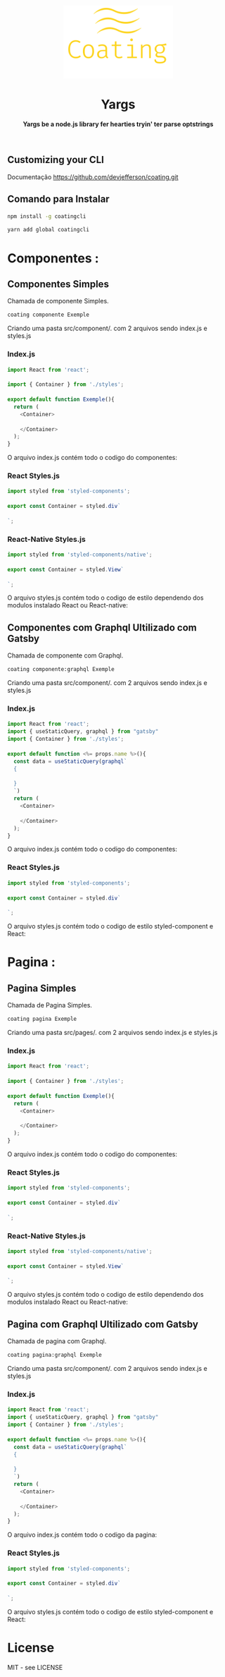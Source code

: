 <p align="center">
  <img width="250" src="/coating-logo.png">
</p>
<h1 align="center"> Yargs </h1>
<p align="center">
  <b >Yargs be a node.js library fer hearties tryin' ter parse optstrings</b>
</p>

<br>

## Customizing your CLI

Documentação https://github.com/devjefferson/coating.git

## Comando para Instalar

```bash
npm install -g coatingcli
```

```bash
yarn add global coatingcli
```

# Componentes :

## Componentes Simples
Chamada de componente Simples.
```bash
coating componente Exemple
```
Criando uma pasta src/component/. com 2 arquivos sendo index.js e styles.js

### Index.js
````javascript
import React from 'react';

import { Container } from './styles';

export default function Exemple(){
  return (
    <Container>

    </Container>
  );
}
````
O arquivo index.js contém todo o codigo do componentes:

### React Styles.js
````javascript
import styled from 'styled-components';

export const Container = styled.div`
  
`;
````
### React-Native Styles.js
````javascript
import styled from 'styled-components/native';

export const Container = styled.View`
  
`;
````
O arquivo styles.js contém todo o codigo de estilo dependendo dos modulos instalado React ou React-native:

## Componentes com Graphql Ultilizado com Gatsby
Chamada de componente com Graphql.
```bash
coating componente:graphql Exemple
```
Criando uma pasta src/component/. com 2 arquivos sendo index.js e styles.js

### Index.js
````javascript
import React from 'react';
import { useStaticQuery, graphql } from "gatsby"
import { Container } from './styles';

export default function <%= props.name %>(){
  const data = useStaticQuery(graphql`
  {
    
  }
  `)
  return (
    <Container>

    </Container>
  );
}
````
O arquivo index.js contém todo o codigo do componentes:

### React Styles.js
````javascript
import styled from 'styled-components';

export const Container = styled.div`
  
`;
````

O arquivo styles.js contém todo o codigo de estilo styled-component e React:


# Pagina :

## Pagina Simples
Chamada de Pagina Simples.
```bash
coating pagina Exemple
```
Criando uma pasta src/pages/. com 2 arquivos sendo index.js e styles.js

### Index.js
````javascript
import React from 'react';

import { Container } from './styles';

export default function Exemple(){
  return (
    <Container>

    </Container>
  );
}
````
O arquivo index.js contém todo o codigo do componentes:

### React Styles.js
````javascript
import styled from 'styled-components';

export const Container = styled.div`
  
`;
````
### React-Native Styles.js
````javascript
import styled from 'styled-components/native';

export const Container = styled.View`
  
`;
````
O arquivo styles.js contém todo o codigo de estilo dependendo dos modulos instalado React ou React-native:

## Pagina com Graphql Ultilizado com Gatsby
Chamada de pagina com Graphql.
```bash
coating pagina:graphql Exemple
```
Criando uma pasta src/component/. com 2 arquivos sendo index.js e styles.js

### Index.js
````javascript
import React from 'react';
import { useStaticQuery, graphql } from "gatsby"
import { Container } from './styles';

export default function <%= props.name %>(){
  const data = useStaticQuery(graphql`
  {
    
  }
  `)
  return (
    <Container>

    </Container>
  );
}
````
O arquivo index.js contém todo o codigo da pagina:

### React Styles.js
````javascript
import styled from 'styled-components';

export const Container = styled.div`
  
`;
````

O arquivo styles.js contém todo o codigo de estilo styled-component e React:
# License

MIT - see LICENSE

